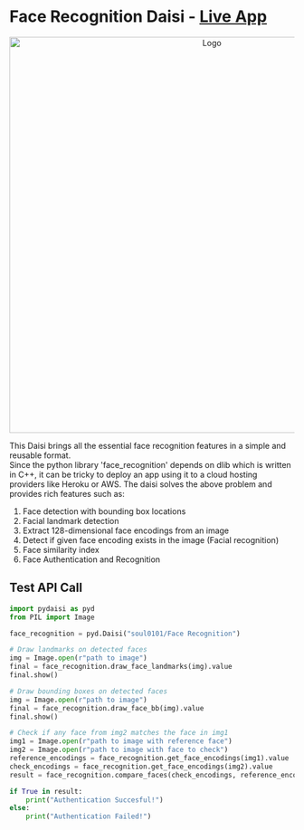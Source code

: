 # Face Recognition Daisi - [Live App](https://app.daisi.io/daisies/soul0101/Face%20Recognition/app)

<p align="center">
    <img src="https://user-images.githubusercontent.com/53980340/192162966-7ae1c625-7994-481a-8fe7-9336c7696e09.png" alt="Logo" width="700">        
</p>

This Daisi brings all the essential face recognition features in a simple and reusable format. <br>
Since the python library 'face_recognition' depends on dlib which is written in C++, it can be tricky to deploy an app using it to a cloud hosting providers like Heroku or AWS.
The daisi solves the above problem and provides rich features such as: <br>

1) Face detection with bounding box locations
2) Facial landmark detection
3) Extract 128-dimensional face encodings from an image
4) Detect if given face encoding exists in the image (Facial recognition)
5) Face similarity index
6) Face Authentication and Recognition

## Test API Call
```python
import pydaisi as pyd
from PIL import Image

face_recognition = pyd.Daisi("soul0101/Face Recognition")

# Draw landmarks on detected faces
img = Image.open(r"path to image")
final = face_recognition.draw_face_landmarks(img).value
final.show()

# Draw bounding boxes on detected faces
img = Image.open(r"path to image")
final = face_recognition.draw_face_bb(img).value
final.show()

# Check if any face from img2 matches the face in img1
img1 = Image.open(r"path to image with reference face")
img2 = Image.open(r"path to image with face to check")
reference_encodings = face_recognition.get_face_encodings(img1).value
check_encodings = face_recognition.get_face_encodings(img2).value
result = face_recognition.compare_faces(check_encodings, reference_encodings[0]).value

if True in result:
    print("Authentication Succesful!")
else:
    print("Authentication Failed!")
```

